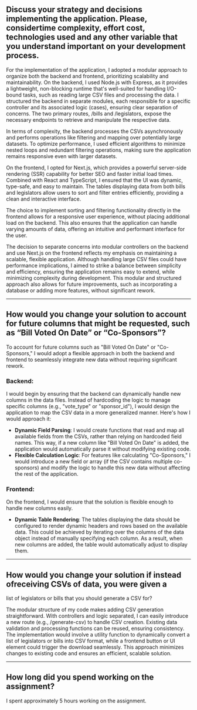 ## Discuss your strategy and decisions implementing the application. Please, considertime complexity, effort cost, technologies used and any other variable that you understand important on your development process.

For the implementation of the application, I adopted a modular approach to organize both the backend and frontend, prioritizing scalability and maintainability. On the backend, I used Node.js with Express, as it provides a lightweight, non-blocking runtime that's well-suited for handling I/O-bound tasks, such as reading large CSV files and processing the data. I structured the backend in separate modules, each responsible for a specific controller and its associated logic (cases), ensuring clear separation of concerns. The two primary routes, /bills and /legislators, expose the necessary endpoints to retrieve and manipulate the respective data.

In terms of complexity, the backend processes the CSVs asynchronously and performs operations like filtering and mapping over potentially large datasets. To optimize performance, I used efficient algorithms to minimize nested loops and redundant filtering operations, making sure the application remains responsive even with larger datasets.

On the frontend, I opted for Next.js, which provides a powerful server-side rendering (SSR) capability for better SEO and faster initial load times. Combined with React and TypeScript, I ensured that the UI was dynamic, type-safe, and easy to maintain. The tables displaying data from both bills and legislators allow users to sort and filter entries efficiently, providing a clean and interactive interface.

The choice to implement sorting and filtering functionality directly in the frontend allows for a responsive user experience, without placing additional load on the backend. This also ensures that the application can handle varying amounts of data, offering an intuitive and performant interface for the user.

The decision to separate concerns into modular controllers on the backend and use Next.js on the frontend reflects my emphasis on maintaining a scalable, flexible application. Although handling large CSV files could have performance implications, I aimed to strike a balance between simplicity and efficiency, ensuring the application remains easy to extend, while minimizing complexity during development. This modular and structured approach also allows for future improvements, such as incorporating a database or adding more features, without significant rework.

---

## How would you change your solution to account for future columns that might be requested, such as “Bill Voted On Date” or “Co-Sponsors”?

To account for future columns such as "Bill Voted On Date" or "Co-Sponsors," I would adopt a flexible approach in both the backend and frontend to seamlessly integrate new data without requiring significant rework.

### Backend:

I would begin by ensuring that the backend can dynamically handle new columns in the data files. Instead of hardcoding the logic to manage specific columns (e.g., "vote_type" or "sponsor_id"), I would design the application to map the CSV data in a more generalized manner. Here's how I would approach it:

- **Dynamic Field Parsing**: I would create functions that read and map all available fields from the CSVs, rather than relying on hardcoded field names. This way, if a new column like "Bill Voted On Date" is added, the application would automatically parse it without modifying existing code.
- **Flexible Calculation Logic**: For features like calculating "Co-Sponsors," I would introduce a new field or array (if the CSV contains multiple co-sponsors) and modify the logic to handle this new data without affecting the rest of the application.

### Frontend:

On the frontend, I would ensure that the solution is flexible enough to handle new columns easily.

- **Dynamic Table Rendering**: The tables displaying the data should be configured to render dynamic headers and rows based on the available data. This could be achieved by iterating over the columns of the data object instead of manually specifying each column. As a result, when new columns are added, the table would automatically adjust to display them.

---

## How would you change your solution if instead ofreceiving CSVs of data, you were given a

list of legislators or bills that you should generate a CSV for?

The modular structure of my code makes adding CSV generation straightforward. With controllers and logic separated, I can easily introduce a new route (e.g., /generate-csv) to handle CSV creation. Existing data validation and processing functions can be reused, ensuring consistency. The implementation would involve a utility function to dynamically convert a list of legislators or bills into CSV format, while a frontend button or UI element could trigger the download seamlessly. This approach minimizes changes to existing code and ensures an efficient, scalable solution.

---

## How long did you spend working on the assignment?

I spent approximately 5 hours working on the assignment.
